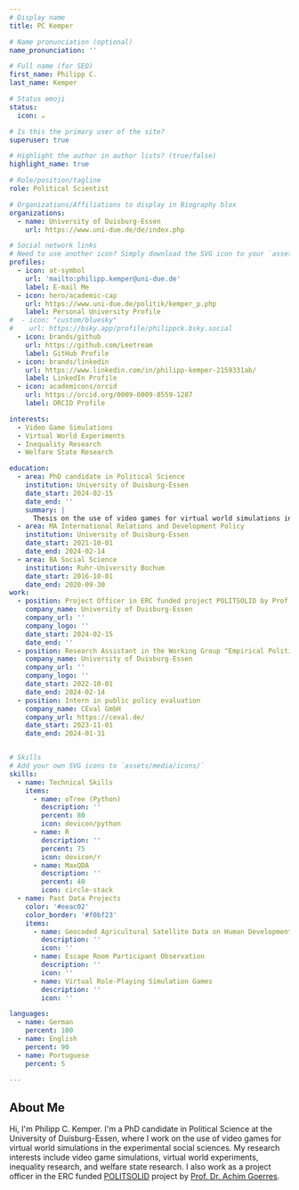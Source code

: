 ```yaml
---
# Display name
title: PC Kemper

# Name pronunciation (optional)
name_pronunciation: ''

# Full name (for SEO)
first_name: Philipp C.
last_name: Kemper

# Status emoji
status:
  icon: ☕️

# Is this the primary user of the site?
superuser: true

# Highlight the author in author lists? (true/false)
highlight_name: true

# Role/position/tagline
role: Political Scientist

# Organizations/Affiliations to display in Biography blox
organizations:
  - name: University of Duisburg-Essen
    url: https://www.uni-due.de/de/index.php

# Social network links
# Need to use another icon? Simply download the SVG icon to your `assets/media/icons/` folder.
profiles:
  - icon: at-symbol
    url: 'mailto:philipp.kemper@uni-due.de'
    label: E-mail Me
  - icon: hero/academic-cap
    url: https://www.uni-due.de/politik/kemper_p.php
    label: Personal University Profile
#  - icon: "custom/bluesky"
#    url: https://bsky.app/profile/philippck.bsky.social
  - icon: brands/github
    url: https://github.com/Leetream
    label: GitHub Profile
  - icon: brands/linkedin
    url: https://www.linkedin.com/in/philipp-kemper-2159331ab/
    label: LinkedIn Profile
  - icon: academicons/orcid
    url: https://orcid.org/0009-0009-8559-1287
    label: ORCID Profile

interests:
  - Video Game Simulations
  - Virtual World Experiments
  - Inequality Research
  - Welfare State Research

education:
  - area: PhD candidate in Political Science
    institution: University of Duisburg-Essen
    date_start: 2024-02-15
    date_end: ''
    summary: |
      Thesis on the use of video games for virtual world simulations in the experimental social sciences. Supervised by [Prof. Dr. Achim Goerres](https://achimgoerres.de/).
  - area: MA International Relations and Development Policy
    institution: University of Duisburg-Essen
    date_start: 2021-10-01
    date_end: 2024-02-14
  - area: BA Social Science
    institution: Ruhr-University Bochum
    date_start: 2016-10-01
    date_end: 2020-09-30
work:
  - position: Project Officer in ERC funded project POLITSOLID by Prof. Dr. Achim Goerres
    company_name: University of Duisburg-Essen
    company_url: ''
    company_logo: ''
    date_start: 2024-02-15
    date_end: ''
  - position: Research Assistant in the Working Group "Empirical Political Science" by Prof. Dr. Achim Goerres
    company_name: University of Duisburg-Essen
    company_url: ''
    company_logo: ''
    date_start: 2022-10-01
    date_end: 2024-02-14
  - position: Intern in public policy evaluation
    company_name: CEval GmbH
    company_url: https://ceval.de/
    date_start: 2023-11-01
    date_end: 2024-01-31


# Skills
# Add your own SVG icons to `assets/media/icons/`
skills:
  - name: Technical Skills
    items:
      - name: oTree (Python)
        description: ''
        percent: 80
        icon: devicon/python
      - name: R
        description: ''
        percent: 75
        icon: devicon/r
      - name: MaxQDA
        description: ''
        percent: 40
        icon: circle-stack
  - name: Past Data Projects
    color: '#eeac02'
    color_border: '#f0bf23'
    items:
      - name: Geocoded Agricultural Satellite Data on Human Development
        description: ''
        icon: ''
      - name: Escape Room Participant Observation
        description: ''
        icon: ''  
      - name: Virtual Role-Playing Simulation Games
        description: ''
        icon: ''

languages:
  - name: German
    percent: 100
  - name: English
    percent: 90
  - name: Portuguese
    percent: 5

---
```


## About Me

Hi, I'm Philipp C. Kemper. I'm a PhD candidate in Political Science at the University of Duisburg-Essen, where I work on the use of video games for virtual world simulations in the experimental social sciences. My research interests include video game simulations, virtual world experiments, inequality research, and welfare state research. I also work as a project officer in the ERC funded [POLITSOLID](https://achimgoerres.de/politsolid) project by [Prof. Dr. Achim Goerres](https://achimgoerres.de/).
